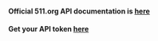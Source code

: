 #### Official 511.org API documentation is [here](http://assets.511.org/pdf/RTT%20API%20V2.0%20Reference.pdf)

#### Get your API token [here](http://www.511.org/developer-resources_transit-api.asp)
